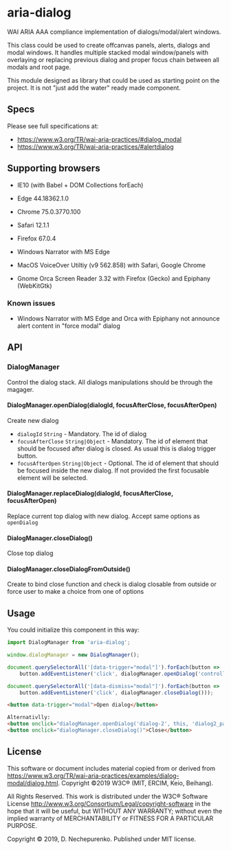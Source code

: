 # aria-dialog

WAI ARIA AAA compliance implementation of dialogs/modal/alert windows. 

This class could be used to create offcanvas panels, alerts, dialogs and modal windows. 
It handles multiple stacked modal window/panels with overlaying or replacing previous dialog 
and proper focus chain between all modals and root page.

This module designed as library that could be used as starting point on the project. It is not
"just add the water" ready made component.

## Specs

Please see full specifications at:

* https://www.w3.org/TR/wai-aria-practices/#dialog_modal
* https://www.w3.org/TR/wai-aria-practices/#alertdialog

## Supporting browsers

* IE10 (with Babel + DOM Collections forEach)
* Edge 44.18362.1.0
* Chrome 75.0.3770.100
* Safari 12.1.1
* Firefox 67.0.4


* Windows Narrator with MS Edge
* MacOS VoiceOver Utiltiy (v9 562.858) with Safari, Google Chrome
* Gnome Orca Screen Reader 3.32 with Firefox (Gecko) and Epiphany (WebKitGtk)

### Known issues

* Windows Narrator with MS Edge and Orca with Epiphany not announce alert content in "force modal" dialog 

## API

### DialogManager

Control the dialog stack. All dialogs manipulations should be through the magager.

#### DialogManager.openDialog(dialogId, focusAfterClose, focusAfterOpen)

Create new dialog

* `dialogId` `String` - Mandatory. The id of dialog
* `focusAfterClose` `String|Object` - Mandatory. The id of element that should be focused after dialog is closed. As usual this is dialog trigger button.
* `focusAfterOpen` `String|Object` - Optional. The id of element that should be focused inside the new dialog. If not provided the first focusable element will be selected.

#### DialogManager.replaceDialog(dialogId, focusAfterClose, focusAfterOpen)

Replace current top dialog with new dialog. Accept same options as `openDialog`

#### DialogManager.closeDialog()

Close top dialog

#### DialogManager.closeDialogFromOutside()

Create to bind close function and check is dialog closable from outside or force user to make a choice from one of options

## Usage

You could initialize this component in this way:

```js
import DialogManager from 'aria-dialog';

window.dialogManager = new DialogManager();

document.querySelectorAll('[data-trigger="modal"]').forEach(button => 
	button.addEventListener('click', dialogManager.openDialog('controlledModalId', button)));

document.querySelectorAll('[data-dismiss="modal"]').forEach(button => 
	button.addEventListener('click', dialogManager.closeDialog()));
```

```html
<button data-trigger="modal">Open dialog</button>

Alternativlly:
<button onclick="dialogManager.openDialog('dialog-2', this, 'dialog2_para1')">Close</button>
<button onclick="dialogManager.closeDialog()">Close</button>
```

## License

This software or document includes material copied from or derived from
https://www.w3.org/TR/wai-aria-practices/examples/dialog-modal/dialog.html.
Copyright ©2019 W3C® (MIT, ERCIM, Keio, Beihang).

All Rights Reserved. This work is distributed under the
W3C® Software License http://www.w3.org/Consortium/Legal/copyright-software
in the hope that it will be useful, but WITHOUT ANY WARRANTY;
without even the implied warranty of MERCHANTABILITY or FITNESS FOR A
PARTICULAR PURPOSE.

Copyright © 2019, D. Nechepurenko. Published under MIT license.
